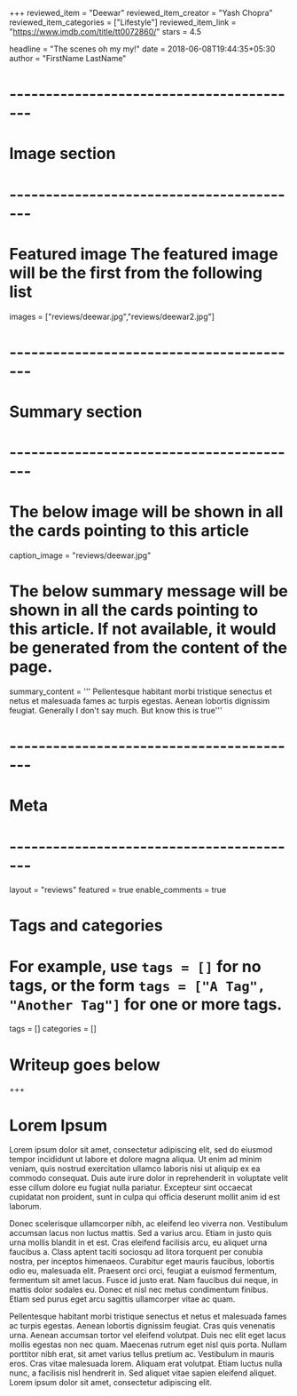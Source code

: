 +++
reviewed_item = "Deewar"
reviewed_item_creator = "Yash Chopra"
reviewed_item_categories = ["Lifestyle"]
reviewed_item_link = "https://www.imdb.com/title/tt0072860/"
stars = 4.5

headline = "The scenes oh my my!"
date = 2018-06-08T19:44:35+05:30
author = "FirstName LastName"


# -----------------------------------------
# Image section
# -----------------------------------------

# Featured image The featured image will be the first from the following list
images = ["reviews/deewar.jpg","reviews/deewar2.jpg"]

# -----------------------------------------
# Summary section
# -----------------------------------------

# The below image will be shown in all the cards pointing to this article
caption_image = "reviews/deewar.jpg"
# The below summary message will be shown in all the cards pointing to this article. If not available, it would be generated from the content of the page.
summary_content = '''
Pellentesque habitant morbi tristique senectus et netus et malesuada fames ac turpis egestas. Aenean lobortis dignissim feugiat.
Generally I don't say much. But know this is true'''


# -----------------------------------------
# Meta
# -----------------------------------------

layout = "reviews"
featured = true
enable_comments = true

# Tags and categories
# For example, use `tags = []` for no tags, or the form `tags = ["A Tag", "Another Tag"]` for one or more tags.
tags = []
categories = []


# Writeup goes below
+++
# Lorem Ipsum
Lorem ipsum dolor sit amet, consectetur adipiscing elit, sed do eiusmod tempor incididunt ut labore et dolore magna aliqua. Ut enim ad minim veniam, quis nostrud exercitation ullamco laboris nisi ut aliquip ex ea commodo consequat. Duis aute irure dolor in reprehenderit in voluptate velit esse cillum dolore eu fugiat nulla pariatur. Excepteur sint occaecat cupidatat non proident, sunt in culpa qui officia deserunt mollit anim id est laborum.

Donec scelerisque ullamcorper nibh, ac eleifend leo viverra non. Vestibulum accumsan lacus non luctus mattis. Sed a varius arcu. Etiam in justo quis urna mollis blandit in et est. Cras eleifend facilisis arcu, eu aliquet urna faucibus a. Class aptent taciti sociosqu ad litora torquent per conubia nostra, per inceptos himenaeos. Curabitur eget mauris faucibus, lobortis odio eu, malesuada elit. Praesent orci orci, feugiat a euismod fermentum, fermentum sit amet lacus. Fusce id justo erat. Nam faucibus dui neque, in mattis dolor sodales eu. Donec et nisl nec metus condimentum finibus. Etiam sed purus eget arcu sagittis ullamcorper vitae ac quam.

Pellentesque habitant morbi tristique senectus et netus et malesuada fames ac turpis egestas. Aenean lobortis dignissim feugiat. Cras quis venenatis urna. Aenean accumsan tortor vel eleifend volutpat. Duis nec elit eget lacus mollis egestas non nec quam. Maecenas rutrum eget nisl quis porta. Nullam porttitor nibh erat, sit amet varius tellus pretium ac. Vestibulum in mauris eros. Cras vitae malesuada lorem. Aliquam erat volutpat. Etiam luctus nulla nunc, a facilisis nisl hendrerit in. Sed aliquet vitae sapien eleifend aliquet. Lorem ipsum dolor sit amet, consectetur adipiscing elit.



